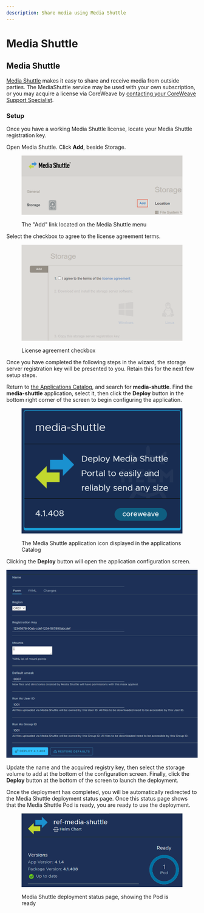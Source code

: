 ```yaml
---
description: Share media using Media Shuttle
---
```


# Media Shuttle

## Media Shuttle

[Media Shuttle](https://www.signiant.com/products/media-shuttle/) makes it easy to share and receive media from outside parties. The MediaShuttle service may be used with your own subscription, or you may acquire a license via CoreWeave by [contacting your CoreWeave Support Specialist](https://cloud.coreweave.com/contact).

### Setup

Once you have a working Media Shuttle license, locate your Media Shuttle registration key.

Open Media Shuttle. Click **Add**, beside Storage.

<figure><img src="../../../../.gitbook/assets/image (48) (1) (1).png" alt="Screenshot of the &#x22;Add&#x22; link located on the Media Shuttle menu"><figcaption><p>The "Add" link located on the Media Shuttle menu</p></figcaption></figure>

Select the checkbox to agree to the license agreement terms.

<figure><img src="../../../../.gitbook/assets/image (39) (1).png" alt="Screenshot of the license agreement checkbox in Media Shuttle"><figcaption><p>License agreement checkbox</p></figcaption></figure>

Once you have completed the following steps in the wizard, the storage server registration key will be presented to you. Retain this for the next few setup steps.

Return to [the Applications Catalog](../../../../coreweave-kubernetes/applications-catalog.md), and search for **media-shuttle**. Find the **media-shuttle** application, select it, then click the **Deploy** button in the bottom right corner of the screen to begin configuring the application.

<figure><img src="../../../../../.gitbook/assets/image (64) (1) (1).png" alt="The Media Shuttle application icon"><figcaption><p>The Media Shuttle application icon displayed in the applications Catalog</p></figcaption></figure>

Clicking the **Deploy** button will open the application configuration screen.

![After pressing Media Shuttle](<../../../../.gitbook/assets/image (131).png>)

Update the name and the acquired registry key, then select the storage volume to add at the bottom of the configuration screen. Finally, click the **Deploy** button at the bottom of the screen to launch the deployment.

Once the deployment has completed, you will be automatically redirected to the Media Shuttle deployment status page. Once this status page shows that the Media Shuttle Pod is ready, you are ready to use the deployment.

<figure><img src="../../../../.gitbook/assets/image (150).png" alt="Media Shuttle deployment status page, showing the Pod is ready"><figcaption><p>Media Shuttle deployment status page, showing the Pod is ready</p></figcaption></figure>
